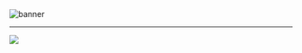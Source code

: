 <!--

<div style="width: 100%;">
  <img src="profile.png" style="width: 100%;" alt="">
</div>

-->

<picture>
  <source media="(prefers-color-scheme: dark)" srcset="media/profile-banner-dark.png">
  <source media="(prefers-color-scheme: light)" srcset="media/profile-banner-light.png">
  <img alt="banner">
</picture>

<hr>

![](https://komarev.com/ghpvc/?username=malviyahimanshu&style=plastic&label=Profile+Visits)

<!--
![memoji](memoji2.gif)

**malviyaHimanshu/malviyahimanshu** is a ✨ _special_ ✨ repository because its `README.md` (this file) appears on your GitHub profile.

Here are some ideas to get you started:

- 🔭 I’m currently working on ...
- 🌱 I’m currently learning ...
- 👯 I’m looking to collaborate on ...
- 🤔 I’m looking for help with ...
- 💬 Ask me about ...
- 📫 How to reach me: ...
- 😄 Pronouns: ...
- ⚡ Fun fact: ...
-->
